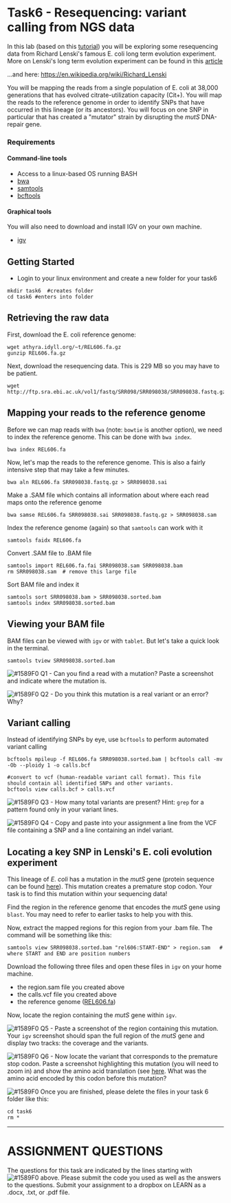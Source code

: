 # Task6 - Resequencing: variant calling from NGS data

In this lab (based on this [tutorial](https://angus.readthedocs.io/en/2014/variant.html)) you will be exploring some resequencing data from Richard Lenski's famous E. coli long term evolution experiment.
More on Lenski's long term evolution experiment can be found in this [article](http://www.nature.com/nature/journal/v489/n7417/full/nature11514.html)

...and here: https://en.wikipedia.org/wiki/Richard_Lenski

You will be mapping the reads from a single population of E. coli at 38,000 generations that has evolved citrate-utilization capacity (Cit+). You will map the reads to the reference genome in order to identify SNPs that have occurred in this lineage (or its ancestors). You will focus on one SNP in particular that has created a "mutator" strain by disrupting the <i>mutS</i> DNA-repair gene.


### Requirements

#### Command-line tools
* Access to a linux-based OS running BASH
* [bwa](http://bio-bwa.sourceforge.net/)
* [samtools](http://samtools.sourceforge.net/)
* [bcftools](https://samtools.github.io/bcftools/bcftools.html)

#### Graphical tools

You will also need to download and install IGV on your own machine.

* [igv](http://software.broadinstitute.org/software/igv/)


## Getting Started

* Login to your linux environment and create a new folder for your task6

```
mkdir task6  #creates folder
cd task6 #enters into folder
```

## Retrieving the raw data

First, download the E. coli reference genome:

```
wget athyra.idyll.org/~t/REL606.fa.gz
gunzip REL606.fa.gz
```

Next, download the resequencing data. This is 229 MB so you may have to be patient.

```
wget http://ftp.sra.ebi.ac.uk/vol1/fastq/SRR098/SRR098038/SRR098038.fastq.gz
```


## Mapping your reads to the reference genome


Before we can map reads with `bwa` (note: `bowtie` is another option), we need to index the reference genome. This can be done with `bwa index`.

```
bwa index REL606.fa
```

Now, let's map the reads to the reference genome. This is also a fairly intensive step that may take a few minutes.

```
bwa aln REL606.fa SRR098038.fastq.gz > SRR098038.sai
```

Make a .SAM file which contains all information about where each read maps onto the reference genome

```
bwa samse REL606.fa SRR098038.sai SRR098038.fastq.gz > SRR098038.sam
```

Index the reference genome (again) so that `samtools` can work with it

```
samtools faidx REL606.fa
```

Convert .SAM file to .BAM file

```
samtools import REL606.fa.fai SRR098038.sam SRR098038.bam
rm SRR098038.sam  # remove this large file
```

Sort BAM file and index it

```
samtools sort SRR098038.bam > SRR098038.sorted.bam
samtools index SRR098038.sorted.bam
```

## Viewing your BAM file

BAM files can be viewed with `igv` or with `tablet`. But let's take a quick look in the terminal.

```
samtools tview SRR098038.sorted.bam
```

![#1589F0](https://placehold.it/15/1589F0/000000?text=+) Q1 - Can you find a read with a mutation? Paste a screenshot and indicate where the mutation is. 

![#1589F0](https://placehold.it/15/1589F0/000000?text=+) Q2 - Do you think this mutation is a real variant or an error? Why?


## Variant calling

Instead of identifying SNPs by eye, use `bcftools` to perform automated variant calling

```
bcftools mpileup -f REL606.fa SRR098038.sorted.bam | bcftools call -mv -Ob --ploidy 1 -o calls.bcf

#convert to vcf (human-readable variant call format). This file should contain all identified SNPs and other variants.
bcftools view calls.bcf > calls.vcf

```

![#1589F0](https://placehold.it/15/1589F0/000000?text=+) Q3 - How many total variants are present? Hint: `grep` for a pattern found only in your variant lines.

![#1589F0](https://placehold.it/15/1589F0/000000?text=+) Q4 - Copy and paste into your assignment a line from the VCF file containing a SNP and a line containing an indel variant.


## Locating a key SNP in Lenski's E. coli evolution experiment

This lineage of <i>E. coli</i> has a mutation in the <i>mutS</i> gene (protein sequence can be found [here](https://www.uniprot.org/uniprot/P23909.fasta)). This mutation creates a premature stop codon. Your task is to find this mutation within your sequencing data!

Find the region in the reference genome that encodes the <i>mutS</i> gene using `blast`. You may need to refer to earlier tasks to help you with this.

Now, extract the mapped regions for this region from your .bam file. The command will be something like this:

```
samtools view SRR098038.sorted.bam "rel606:START-END" > region.sam   # where START and END are position numbers
```


Download the following three files and open these files in `igv` on your home machine.

- the region.sam file you created above
- the calls.vcf file you created above
- the reference genome ([REL606.fa](http://athyra.idyll.org/~t/REL606.fa.gz))

Now, locate the region containing the <i>mutS</i> gene within `igv`.

![#1589F0](https://placehold.it/15/1589F0/000000?text=+) Q5 - Paste a screenshot of the region containing this mutation. Your `igv` screenshot should span the full region of the <i>mutS</i> gene and display two tracks: the coverage and the variants.

![#1589F0](https://placehold.it/15/1589F0/000000?text=+) Q6 - Now locate the variant that corresponds to the premature stop codon. Paste a screenshot highlighting this mutation (you will need to zoom in) and show the amino acid translation (see [here](https://software.broadinstitute.org/software/igv/sequence_track_options). What was the amino acid encoded by this codon before this mutation?


![#1589F0](https://placehold.it/15/1589F0/000000?text=+) Once you are finished, please delete the files in your task 6 folder like this:

```
cd task6
rm *
```



---

# ASSIGNMENT QUESTIONS

The questions for this task are indicated by the lines starting with ![#1589F0](https://placehold.it/15/1589F0/000000?text=+) above.
Please submit the code you used as well as the answers to the questions. Submit your assignment to a dropbox on LEARN as a .docx, .txt, or .pdf file.



